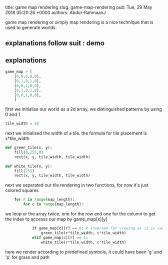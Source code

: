 title: game map rendering
slug: game-map-rendering
pub: Tue, 29 May 2018 05:20:26 +0000
authors: Abdur-RahmaanJ


game map rendering or simply map rendering is a nice technique that is used to generate worlds.

explanations follow suit :
demo
----


explanations
------------


 

```python
game_map = [
    [0,0,0,0,0],
    [0,1,0,1,0],
    [0,0,1,0,0],
    [0,1,0,1,0],
    [0,0,1,0,0],
    ]

```

 

first we initialise our world as a 2d array, we distinguished patterns by using 0 and 1

 

```python
tile_width = 50

```

 

next we initialised the width of a tile. the formula for tile placement is x\*tile\_width

 

```python
def green_tile(x, y):
    fill(0,255,0)
    rect(x, y, tile_width, tile_width)
    
def white_tile(x, y):
    fill(255)
    rect(x, y, tile_width, tile_width)

```

 

next we separated our tile rendering in two functions, for now it's just colored squares

 

```python
    for r in range(map_length):
        for c in range(map_length):

```

 

we loop or the array twice, one for the row and one for the column to get the index to accesss our map by game\_map[x][y]

 

```python
            if game_map[c][r] == 0: # inversed for viewing as is in variable
                green_tile(r*tile_width, c*tile_width)
            elif game_map[c][r] == 1:
                white_tile(r*tile_width, c*tile_width)

```

here we render according to predefined symbols, it could have been 'g' and 'p' for grass and path
